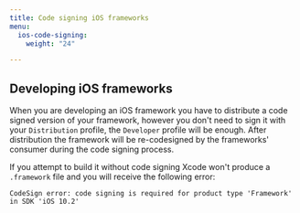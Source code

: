 ```yaml
---
title: Code signing iOS frameworks
menu:
  ios-code-signing:
    weight: "24"

---
```

## Developing iOS frameworks

When you are developing an iOS framework you have to distribute a code signed version of your framework, however you don't need to sign it with your `Distribution` profile, the `Developer` profile will be enough.
After distribution the framework will be re-codesigned by the frameworks' consumer during the code signing process.

If you attempt to build it without code signing Xcode won't produce a `.framework` file and you will receive the following error:

    CodeSign error: code signing is required for product type 'Framework' in SDK 'iOS 10.2'